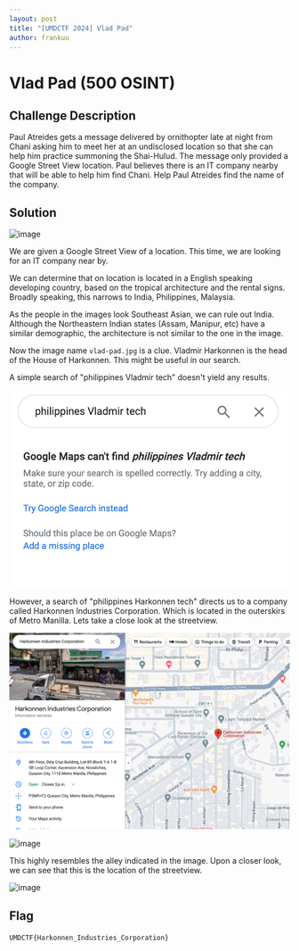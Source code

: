 ```yaml
---
layout: post
title: "[UMDCTF 2024] Vlad Pad"
author: frankuu
---
```






# Vlad Pad (500 OSINT)





## Challenge Description


Paul Atreides gets a message delivered by ornithopter late at night from Chani asking him to meet her at an undisclosed location so that she can help him practice summoning the Shai-Hulud. The message only provided a Google Street View location. Paul believes there is an IT company nearby that will be able to help him find Chani. Help Paul Atreides find the name of the company.





## Solution




![image](/assets/images/umdctf2024/vlad-pad.jpg)



We are given a Google Street View of a location. This time, we are looking for an IT company near by. 

We can determine that on location is located in a English speaking developing country, based on the tropical architecture and the rental signs.  Broadly speaking, this narrows to India, Philippines, Malaysia. 

As the people in the images look Southeast Asian, we can rule out India. Although the Northeastern Indian states (Assam, Manipur, etc) have a similar demographic, the architecture is not similar to the one in the image. 


Now the image name ```vlad-pad.jpg``` is a clue. Vladmir Harkonnen is the head of the House of Harkonnen. This might be useful in our search. 


A simple search of "philippines Vladmir tech" doesn't yield any results. 

![iamge](/assets/images/umdctf2024/image11.png)

However, a search of "philippines Harkonnen tech" directs us to a company called Harkonnen Industries Corporation. Which is located in the outerskirs of Metro Manilla. Lets take a close look at the streetview. 


![image](/assets/images/umdctf2024/image-1.png)

![image](/assets/images/umdctf2024/image13.png)

This highly resembles the alley indicated in the image. Upon a closer look, we can see that this is the location of the streetview. 





![image](/assets/images/umdctf2024/image14.png)




## Flag

```UMDCTF{Harkonnen_Industries_Corporation}```

